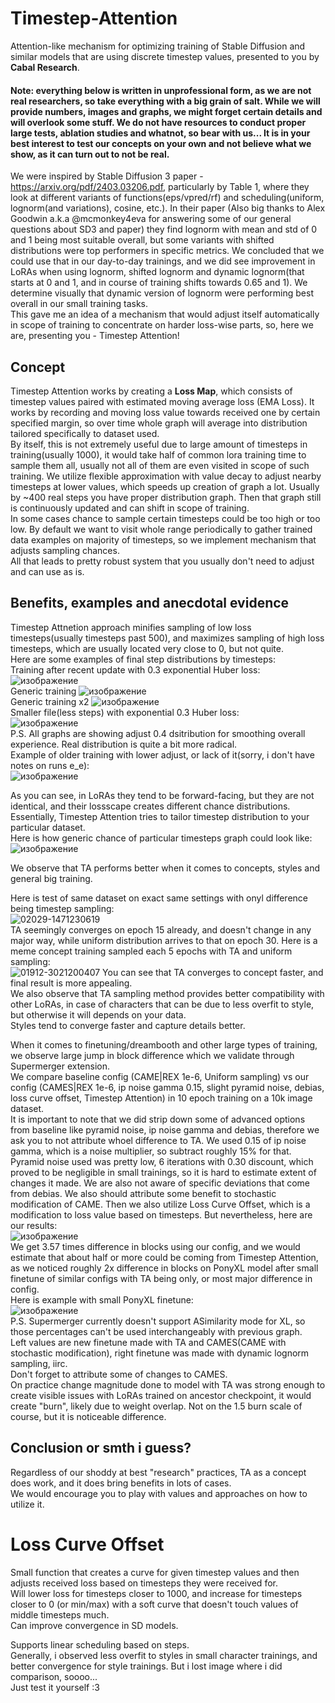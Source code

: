 # Timestep-Attention  
Attention-like mechanism for optimizing training of Stable Diffusion and similar models that are using discrete timestep values, presented to you by **Cabal Research**.  
  
#### Note: everything below is written in unprofessional form, as we are not real researchers, so take everything with a big grain of salt. While we will provide numbers, images and graphs, we might forget certain details and will overlook some stuff. We do not have resources to conduct proper large tests, ablation studies and whatnot, so bear with us... It is in your best interest to test our concepts on your own and not believe what we show, as it can turn out to not be real.  

We were inspired by Stable Diffusion 3 paper - https://arxiv.org/pdf/2403.03206.pdf, particularly by Table 1, where they look at different variants of functions(eps/vpred/rf) and scheduling(uniform, lognorm(and variations), cosine, etc.). In their paper (Also big thanks to Alex Goodwin a.k.a @mcmonkey4eva  for answering some of our general questions about SD3 and paper) they find lognorm with mean and std of 0 and 1 being most suitable overall, but some variants with shifted distributions were top performers in specific metrics. We concluded that we could use that in our day-to-day trainings, and we did see improvement in LoRAs when using lognorm, shifted lognorm and dynamic lognorm(that starts at 0 and 1, and in course of training shifts towards 0.65 and 1). We determine visually that dynamic version of lognorm were performing best overall in our small training tasks.  
This gave me an idea of a mechanism that would adjust itself automatically in scope of training to concentrate on harder loss-wise parts, so, here we are, presenting you - Timestep Attention!  
## Concept  
Timestep Attention works by creating a **Loss Map**, which consists of timestep values paired with estimated moving average loss (EMA Loss). It works by recording and moving loss value towards received one by certain specified margin, so over time whole graph will average into distribution tailored specifically to dataset used.  
By itself, this is not extremely useful due to large amount of timesteps in training(usually 1000), it would take half of common lora training time to sample them all, usually not all of them are even visited in scope of such training. We utilize flexible approximation with value decay to adjust nearby timesteps at lower values, which speeds up creation of graph a lot. Usually by ~400 real steps you have proper distribution graph. Then that graph still is continuously updated and can shift in scope of training.  
In some cases chance to sample certain timesteps could be too high or too low. By default we want to visit whole range periodically to gather trained data examples on majority of timesteps, so we implement mechanism that adjusts sampling chances.  
All that leads to pretty robust system that you usually don't need to adjust and can use as is.
## Benefits, examples and anecdotal evidence  
Timestep Attnetion approach minifies sampling of low loss timesteps(usually timesteps past 500), and maximizes sampling of high loss timesteps, which are usually located very close to 0, but not quite.  
Here are some examples of final step distributions by timesteps:  
Training after recent update with 0.3 exponential Huber loss:
![изображение](https://github.com/Anzhc/Timestep-Attention/assets/133806049/6344f871-a8d5-43ae-aae5-e59fda175751)  
Generic training
![изображение](https://github.com/Anzhc/Timestep-Attention/assets/133806049/6288b32f-97b5-4869-b5dd-b0c21a36e19f)  
Generic training x2
![изображение](https://github.com/Anzhc/Timestep-Attention/assets/133806049/dc6c688a-5d98-41f3-a8fc-8625599f5de7)  
Smaller file(less steps) with exponential 0.3 Huber loss:  
![изображение](https://github.com/Anzhc/Timestep-Attention/assets/133806049/ab646c36-9802-4a02-a8c6-4fea56347bb5)  
P.S. All graphs are showing adjust 0.4 dsitribution for smoothing overall experience. Real distribution is quite a bit more radical.  
Example of older training with lower adjust, or lack of it(sorry, i don't have notes on runs e_e):  
![изображение](https://github.com/Anzhc/Timestep-Attention/assets/133806049/0fb16d00-2783-4219-857a-9c0eb7ec99ad)

As you can see, in LoRAs they tend to be forward-facing, but they are not identical, and their lossscape creates different chance distributions. Essentially, Timestep Attention tries to tailor timestep distribution to your particular dataset.  
Here is how generic chance of particular timesteps graph could look like:  
![изображение](https://github.com/Anzhc/Timestep-Attention/assets/133806049/c5368e3c-c074-45a9-a929-e49808f87618)  

We observe that TA performs better when it comes to concepts, styles and general big training.  

Here is test of same dataset on exact same settings with onyl difference being timestep sampling:  
![02029-1471230619](https://github.com/Anzhc/Timestep-Attention-and-other-shenanigans/assets/133806049/f589e298-397c-4c7a-a8b8-6230781c8d39)  
TA seemingly converges on epoch 15 already, and doesn't change in any major way, while uniform distribution arrives to that on epoch 30.
Here is a meme concept training sampled each 5 epochs with TA and uniform sampling:  
![01912-3021200407](https://github.com/Anzhc/Timestep-Attention/assets/133806049/decf0a08-de7f-493e-ac0b-60780b65a37d)
You can see that TA converges to concept faster, and final result is more appealing.  
We also observe that TA sampling method provides better compatibility with other LoRAs, in case of characters that can be due to less overfit to style, but otherwise it will depends on your data.  
Styles tend to converge faster and capture details better.  

When it comes to finetuning/dreambooth and other large types of training, we observe large jump in block difference which we validate through Supermerger extension.  
We compare baseline config (CAME|REX 1e-6, Uniform sampling) vs our config (CAMES|REX 1e-6, ip noise gamma 0.15, slight pyramid noise, debias, loss curve offset, Timestep Attention) in 10 epoch training on a 10k image dataset.  
It is important to note that we did strip down some of advanced options from baseline like pyramid noise, ip noise gamma and debias, therefore we ask you to not attribute whoel difference to TA. We used 0.15 of ip noise gamma, which is a noise multiplier, so subtract roughly 15% for that. Pyramid noise used was pretty low, 6 iterations with 0.30 discount, which proved to be negligible in small trainings, so it is hard to estimate extent of changes it made. We are also not aware of specific deviations that come from debias. We also should attribute some benefit to stochastic modification of CAME. Then we also utilize Loss Curve Offset, which is a modification to loss value based on timesteps. But nevertheless, here are our results:  
![изображение](https://github.com/Anzhc/Timestep-Attention/assets/133806049/a4ce2821-f809-42c7-87a5-0d858c446809)  
We get 3.57 times difference in blocks using our config, and we would estimate that about half or more could be coming from Timestep Attention, as we noticed roughly 2x difference in blocks on PonyXL model after small finetune of similar configs with TA being only, or most major difference in config.  
Here is example with small PonyXL finetune:  
![изображение](https://github.com/Anzhc/Timestep-Attention/assets/133806049/2216e062-58f6-40a5-b522-975210e098ed)  
P.S. Supermerger currently doesn't support ASimilarity mode for XL, so those percentages can't be used interchangeably with previous graph.  
Left values are new finetune made with TA and CAMES(CAME with stochastic modification), right finetune was made with dynamic lognorm sampling, iirc.  
Don't forget to attribute some of changes to CAMES.  
On practice change magnitude done to model with TA was strong enough to create visible issues with LoRAs trained on ancestor checkpoint, it would create "burn", likely due to weight overlap. Not on the 1.5 burn scale of course, but it is noticeable difference.  

## Conclusion or smth i guess?  
Regardless of our shoddy at best "research" practices, TA as a concept does work, and it does bring benefits in lots of cases.  
We would encourage you to play with values and approaches on how to utilize it.  
  
# Loss Curve Offset  
Small function that creates a curve for given timestep values and then adjusts received loss based on timesteps they were received for.  
Will lower loss for timesteps closer to 1000, and increase for timesteps closer to 0 (or min/max) with a soft curve that doesn't touch values of middle timesteps much.  
Can improve convergence in SD models.  
  
Supports linear scheduling based on steps.  
Generally, i observed less overfit to styles in small character trainings, and better convergence for style trainings. But i lost image where i did comparison, soooo...  
Just test it yourself :3
